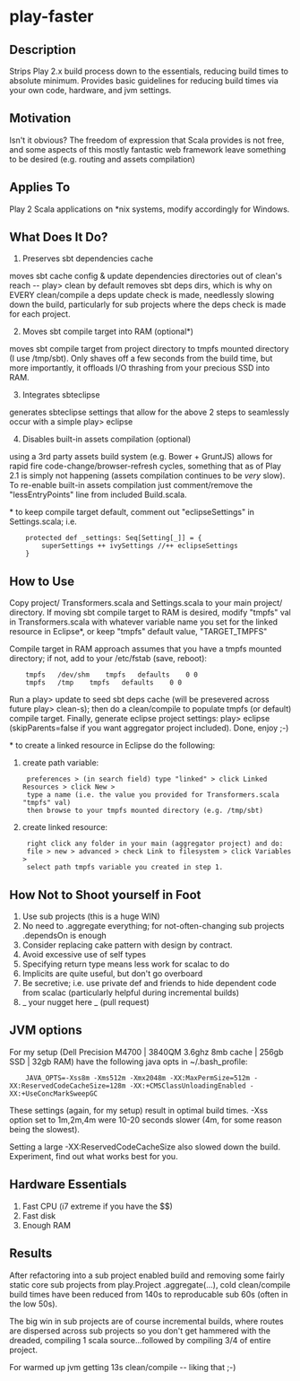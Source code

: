 play-faster
===================

Description
-----------

Strips Play 2.x build process down to the essentials, reducing build times to absolute minimum. Provides basic guidelines for reducing build times via your own code, hardware, and jvm settings.


Motivation
----------

Isn't it obvious? The freedom of expression that Scala provides is not free, and some aspects of this mostly fantastic web framework leave something to be desired (e.g. routing and assets compilation)


Applies To
----------

Play 2 Scala applications on *nix systems, modify accordingly for Windows.


What Does It Do?
----------

1. Preserves sbt dependencies cache

moves sbt cache config & update dependencies directories out of clean's reach -- play> clean by default removes sbt deps dirs, which is why on EVERY clean/compile a deps update check is made, needlessly slowing down the build, particularly for sub projects where the deps check is made for each project.

2. Moves sbt compile target into RAM (optional*)

moves sbt compile target from project directory to tmpfs mounted directory (I use /tmp/sbt). Only shaves off a few seconds from the build time, but more importantly, it offloads I/O thrashing from your precious SSD into RAM.

3. Integrates sbteclipse

generates sbteclipse settings that allow for the above 2 steps to seamlessly occur with a simple play> eclipse

4. Disables built-in assets compilation (optional)

using a 3rd party assets build system (e.g. Bower + GruntJS) allows for rapid fire code-change/browser-refresh cycles, something that as of Play 2.1 is simply not happening (assets compilation continues to be _very_ slow). To re-enable built-in assets compilation just comment/remove the "lessEntryPoints" line from included Build.scala.


\* to keep compile target default, comment out "eclipseSettings" in Settings.scala; i.e.

		protected def _settings: Seq[Setting[_]] = { 
			superSettings ++ ivySettings //++ eclipseSettings
		}


How to Use
----------

Copy project/ Transformers.scala and Settings.scala to your main project/ directory. If moving sbt compile target to RAM is desired, modify "tmpfs" val in Transformers.scala with whatever variable name you set for the linked resource in Eclipse*, or keep "tmpfs" default value, "TARGET_TMPFS"

Compile target in RAM approach assumes that you have a tmpfs mounted directory; if not, add to your /etc/fstab (save, reboot):

		tmpfs	/dev/shm	tmpfs	defaults	0 0
		tmpfs	/tmp	tmpfs	defaults	0 0

Run a play> update to seed sbt deps cache (will be presevered across future play> clean-s); then do a clean/compile to populate tmpfs (or default) compile target. Finally, generate eclipse project settings: play> eclipse (skipParents=false if you want aggregator project included). Done, enjoy ;-)

\* to create a linked resource in Eclipse do the following:

1. create path variable: 

		preferences > (in search field) type "linked" > click Linked Resources > click New > 
		type a name (i.e. the value you provided for Transformers.scala "tmpfs" val)
		then browse to your tmpfs mounted directory (e.g. /tmp/sbt)

2. create linked resource: 

		right click any folder in your main (aggregator project) and do:
		file > new > advanced > check Link to filesystem > click Variables > 
		select path tmpfs variable you created in step 1.


How Not to Shoot yourself in Foot
-----------

1. Use sub projects (this is a huge WIN)
2. No need to .aggregate everything; for not-often-changing sub projects .dependsOn is enough
3. Consider replacing cake pattern with design by contract.
4. Avoid excessive use of self types
5. Specifying return type means less work for scalac to do
6. Implicits are quite useful, but don't go overboard
7. Be secretive; i.e. use private def and friends to hide dependent code from scalac (particularly helpful during incremental builds)
8. _ your nugget here _ (pull request)


JVM options
------------

For my setup (Dell Precision M4700 | 3840QM 3.6ghz 8mb cache | 256gb SSD | 32gb RAM) have the following java opts in ~/.bash_profile:

		JAVA_OPTS=-Xss8m -Xms512m -Xmx2048m -XX:MaxPermSize=512m -XX:ReservedCodeCacheSize=128m -XX:+CMSClassUnloadingEnabled -XX:+UseConcMarkSweepGC

These settings (again, for my setup) result in optimal build times. -Xss option set to 1m,2m,4m were 10-20 seconds slower (4m, for some reason being the slowest). 

Setting a large -XX:ReservedCodeCacheSize also slowed down the build. Experiment, find out what works best for you.


Hardware Essentials
------------

1. Fast CPU (i7 extreme if you have the $$)
2. Fast disk
3. Enough RAM


Results
------------

After refactoring into a sub project enabled build and removing some fairly static core sub projects from play.Project .aggregate(...), cold clean/compile build times have been reduced from 140s to reproducable sub 60s (often in the low 50s). 

The big win in sub projects are of course incremental builds, where routes are dispersed across sub projects so you don't get hammered with the dreaded, compiling 1 scala source...followed by compiling 3/4 of entire project.

For warmed up jvm getting 13s clean/compile -- liking that ;-)


